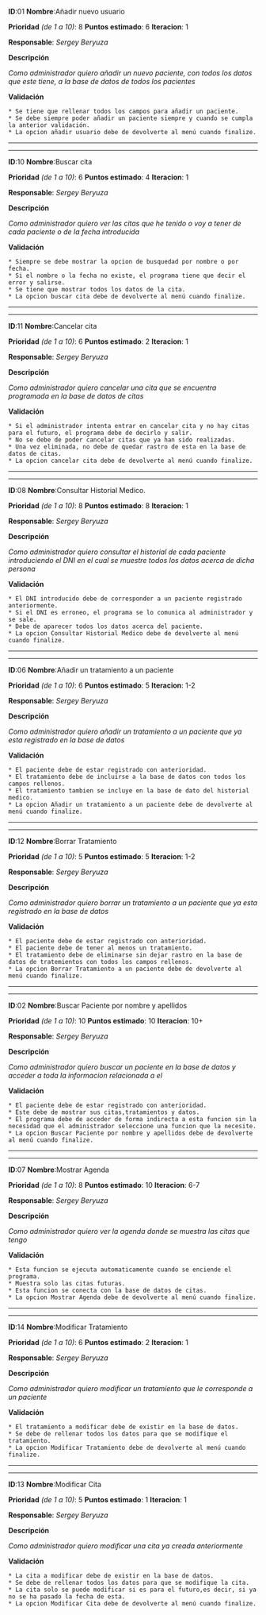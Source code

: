**ID**:01 **Nombre**:Añadir nuevo usuario

**Prioridad** *(de 1 a 10)*: 8 **Puntos estimado**: 6 **Iteracion**: 1

**Responsable**: *Sergey Beryuza*

**Descripción**

  *Como administrador quiero añadir un nuevo paciente, con todos los datos que este tiene, a la base de datos de todos los pacientes*  

**Validación**

	* Se tiene que rellenar todos los campos para añadir un paciente.
	* Se debe siempre poder añadir un paciente siempre y cuando se cumpla la anterior validación.
	* La opcion añadir usuario debe de devolverte al menú cuando finalize.

---
---

**ID**:10 **Nombre**:Buscar cita

**Prioridad** *(de 1 a 10)*: 6 **Puntos estimado**: 4 **Iteracion**: 1

**Responsable**: *Sergey Beryuza*

**Descripción**

  *Como administrador quiero ver las citas que he tenido o voy a tener de cada paciente o de la fecha introducida*  

**Validación**

	* Siempre se debe mostrar la opcion de busquedad por nombre o por fecha.
	* Si el nombre o la fecha no existe, el programa tiene que decir el error y salirse.
	* Se tiene que mostrar todos los datos de la cita.
	* La opcion buscar cita debe de devolverte al menú cuando finalize.

---
---

**ID**:11 **Nombre**:Cancelar cita

**Prioridad** *(de 1 a 10)*: 6 **Puntos estimado**: 2 **Iteracion**: 1

**Responsable**: *Sergey Beryuza*

**Descripción**

  *Como administrador quiero cancelar una cita que se encuentra programada en la base de datos de citas*  

**Validación**

	* Si el administrador intenta entrar en cancelar cita y no hay citas para el futuro, el programa debe de decirlo y salir.
	* No se debe de poder cancelar citas que ya han sido realizadas.
	* Una vez eliminada, no debe de quedar rastro de esta en la base de datos de citas.
	* La opcion cancelar cita debe de devolverte al menú cuando finalize.

---
---

**ID**:08 **Nombre**:Consultar Historial Medico.

**Prioridad** *(de 1 a 10)*: 8 **Puntos estimado**: 8 **Iteracion**: 1

**Responsable**: *Sergey Beryuza*

**Descripción**

  *Como administrador quiero consultar el historial de cada paciente introduciendo el DNI en el cual se muestre todos los datos acerca de dicha persona*  

**Validación**

	* El DNI introducido debe de corresponder a un paciente registrado anteriormente.
	* Si el DNI es erroneo, el programa se lo comunica al administrador y se sale.
	* Debe de aparecer todos los datos acerca del paciente.
	* La opcion Consultar Historial Medico debe de devolverte al menú cuando finalize.
	
---
---

**ID**:06 **Nombre**:Añadir un tratamiento a un paciente

**Prioridad** *(de 1 a 10)*: 6 **Puntos estimado**: 5 **Iteracion**: 1-2

**Responsable**: *Sergey Beryuza*

**Descripción**

  *Como administrador quiero añadir un tratamiento a un paciente que ya esta registrado en la base de datos*  

**Validación**

	* El paciente debe de estar registrado con anterioridad.
	* El tratamiento debe de incluirse a la base de datos con todos los campos rellenos.
	* El tratamiento tambien se incluye en la base de dato del historial medico.
	* La opcion Añadir un tratamiento a un paciente debe de devolverte al menú cuando finalize.

---
---

**ID**:12 **Nombre**:Borrar Tratamiento

**Prioridad** *(de 1 a 10)*: 5 **Puntos estimado**: 5 **Iteracion**: 1-2

**Responsable**: *Sergey Beryuza*

**Descripción**

  *Como administrador quiero borrar un tratamiento a un paciente que ya esta registrado en la base de datos*  

**Validación**

	* El paciente debe de estar registrado con anterioridad.
	* El paciente debe de tener al menos un tratamiento.
	* El tratamiento debe de eliminarse sin dejar rastro en la base de datos de tratemientos con todos los campos rellenos.
	* La opcion Borrar Tratamiento a un paciente debe de devolverte al menú cuando finalize.

---
---

**ID**:02 **Nombre**:Buscar Paciente por nombre y apellidos

**Prioridad** *(de 1 a 10)*: 10 **Puntos estimado**: 10 **Iteracion**: 10+

**Responsable**: *Sergey Beryuza*

**Descripción**

  *Como administrador quiero buscar un paciente en la base de datos y acceder a toda la informacion relacionada a el*  

**Validación**

	* El paciente debe de estar registrado con anterioridad.
	* Este debe de mostrar sus citas,tratamientos y datos.
	* El programa debe de acceder de forma indirecta a esta funcion sin la necesidad que el administrador seleccione una funcion que la necesite.
	* La opcion Buscar Paciente por nombre y apellidos debe de devolverte al menú cuando finalize.
	
---
---

**ID**:07 **Nombre**:Mostrar Agenda

**Prioridad** *(de 1 a 10)*: 8 **Puntos estimado**: 10 **Iteracion**: 6-7

**Responsable**: *Sergey Beryuza*

**Descripción**

  *Como administrador quiero ver la agenda donde se muestra las citas que tengo*  

**Validación**

	* Esta funcion se ejecuta automaticamente cuando se enciende el programa.
	* Muestra solo las citas futuras.
	* Esta funcion se conecta con la base de datos de citas.
	* La opcion Mostrar Agenda debe de devolverte al menú cuando finalize.

---
---

**ID**:14 **Nombre**:Modificar Tratamiento

**Prioridad** *(de 1 a 10)*: 6 **Puntos estimado**: 2 **Iteracion**: 1

**Responsable**: *Sergey Beryuza*

**Descripción**

  *Como administrador quiero modificar un tratamiento que le corresponde a un paciente*  

**Validación**

	* El tratamiento a modificar debe de existir en la base de datos.
	* Se debe de rellenar todos los datos para que se modifique el tratamiento.
	* La opcion Modificar Tratamiento debe de devolverte al menú cuando finalize.

---
---

**ID**:13 **Nombre**:Modificar Cita

**Prioridad** *(de 1 a 10)*: 5 **Puntos estimado**: 1 **Iteracion**: 1

**Responsable**: *Sergey Beryuza*

**Descripción**

  *Como administrador quiero modificar una cita ya creada anteriormente*  

**Validación**

	* La cita a modificar debe de existir en la base de datos.
	* Se debe de rellenar todos los datos para que se modifique la cita.
	* La cita solo se puede modificar si es para el futuro,es decir, si ya no se ha pasado la fecha de esta.
	* La opcion Modificar Cita debe de devolverte al menú cuando finalize.

